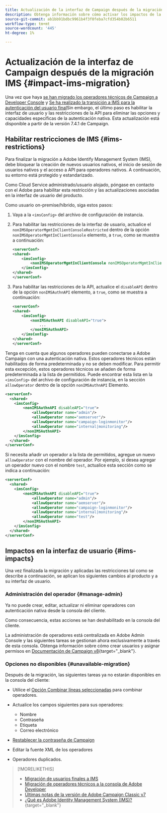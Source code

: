 ```yaml
---
title: Actualización de la interfaz de Campaign después de la migración IMS
description: Obtenga información sobre cómo activar los impactos de la interfaz de migración del sistema Identity Management de Adobe
source-git-commit: ab1bb91bdbc9961b4f3f0feba7cfd354b02b6511
workflow-type: tm+mt
source-wordcount: '445'
ht-degree: 1%

---
```


# Actualización de la interfaz de Campaign después de la migración IMS {#impact-ims-migration}

Una vez que haya [se han migrado los operadores técnicos de Campaign a Developer Console](ims-migration.md) y [Se ha realizado la transición a IMS para la autenticación del usuario final](migrate-users-to-ims.md)Sin embargo, el último paso es habilitar la interfaz de usuario y las restricciones de la API para eliminar las opciones y capacidades específicas de la autenticación nativa. Esta actualización está disponible a partir de la versión 7.4.1 de Campaign.

## Habilitar restricciones de IMS {#ims-restrictions}

Para finalizar la migración a Adobe Identify Management System (IMS), debe bloquear la creación de nuevos usuarios nativos, el inicio de sesión de usuarios nativos y el acceso a API para operadores nativos. A continuación, su entorno está protegido y estandarizado.

Como Cloud Service administrado/usuario alojado, póngase en contacto con el Adobe para habilitar esta restricción y las actualizaciones asociadas en la interfaz de usuario del producto.

Como usuario on-premise/híbrido, siga estos pasos:

1. Vaya a la `<imsConfig>` del archivo de configuración de instancia.
1. Para habilitar las restricciones de la interfaz de usuario, actualice el `nonIMSOperatorMgmtInClientConsoleRestricted` dentro de la opción `nonIMSOperatorMgmtInClientConsole` elemento, a `true`, como se muestra a continuación:


   ```xml
   <serverConf>
   <shared>
       <imsConfig>
           <nonIMSOperatorMgmtInClientConsole nonIMSOperatorMgmtInClientConsoleRestricted="true"/>
       </imsConfig>
   </shared>
   </serverConf>
   ```

1. Para habilitar las restricciones de la API, actualice el `disableAPI` dentro de la opción `nonIMSAuthnAPI` elemento, a `true`, como se muestra a continuación:

   ```xml
   <serverConf>
   <shared>
       <imsConfig>
           <nonIMSAuthnAPI disableAPI="true">
               ...
           </nonIMSAuthnAPI>
       </imsConfig>
   </shared>
   </serverConf>
   ```

Tenga en cuenta que algunos operadores pueden conectarse a Adobe Campaign con una autenticación nativa. Estos operadores técnicos están habilitados de forma predeterminada y no se deben modificar. Para permitir esta excepción, estos operadores técnicos se añaden de forma predeterminada a la lista de permitidos. Puede encontrar esta lista en la `<imsConfig>` del archivo de configuración de instancia, en la sección `allowOperator` dentro de la opción `nonIMSAuthnAPI` Elemento.

```xml
<serverConf>
  <shared>
    <imsConfig>
        <nonIMSAuthnAPI disableAPI="true">
            <allowOperator name="admin"/>
            <allowOperator name="aemserver"/>
            <allowOperator name="campaign-loginmonitor"/>
            <allowOperator name="internal|monitoring"/>
        </nonIMSAuthnAPI>
    </imsConfig>
  </shared>
</serverConf>
```

Si necesita añadir un operador a la lista de permitidos, agregue un nuevo `allowOperator` con el nombre del operador. Por ejemplo, si desea agregar un operador nuevo con el nombre `test`, actualice esta sección como se indica a continuación:

```xml
<serverConf>
  <shared>
    <imsConfig>
        <nonIMSAuthnAPI disableAPI="true">
            <allowOperator name="admin"/>
            <allowOperator name="aemserver"/>
            <allowOperator name="campaign-loginmonitor"/>
            <allowOperator name="internal|monitoring"/>
            <allowOperator name="test"/>
        </nonIMSAuthnAPI>
    </imsConfig>
  </shared>
</serverConf>
```

## Impactos en la interfaz de usuario {#ims-impacts}

Una vez finalizada la migración y aplicadas las restricciones tal como se describe a continuación, se aplican los siguientes cambios al producto y a su interfaz de usuario.

### Administración del operador {#manage-admin}

Ya no puede crear, editar, actualizar ni eliminar operadores con autenticación nativa desde la consola del cliente.

Como consecuencia, estas acciones se han deshabilitado en la consola del cliente.

La administración de operadores está centralizada en Adobe Admin Console y las siguientes tareas se gestionan ahora exclusivamente a través de esta consola. Obtenga información sobre cómo crear usuarios y asignar permisos en [Documentación de Campaign v8](https://experienceleague.adobe.com/en/docs/campaign/campaign-v8/admin/permissions/manage-permissions){target="_blank"}.

### Opciones no disponibles {#unavailable-migration}

Después de la migración, las siguientes tareas ya no estarán disponibles en la consola del cliente:

* Utilice el [Opción Combinar líneas seleccionadas](../../platform/using/updating-data.md#merge-data) para combinar operadores.

* Actualice los campos siguientes para sus operadores:
   * Nombre
   * Contraseña
   * Etiqueta
   * Correo electrónico

* [Restablecer la contraseña de Campaign](../../production/using/lost-password.md)

* Editar la fuente XML de los operadores

* Operadores duplicados.


>[!MORELIKETHIS]
>
>* [Migración de usuarios finales a IMS](migrate-users-to-ims.md)
>* [Migración de operadores técnicos a la consola de Adobe Developer](ims-migration.md)
>* [Últimas notas de la versión de Adobe Campaign Classic v7](../../rn/using/latest-release.md)
>* [¿Qué es Adobe Identity Management System (IMS)?](https://helpx.adobe.com/es/enterprise/using/identity.html){target="_blank"}

